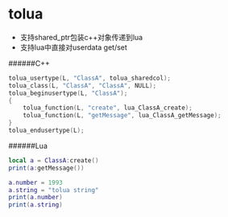 # tolua

* 支持shared_ptr包装c++对象传递到lua
* 支持lua中直接对userdata get/set

######C++
```c++
tolua_usertype(L, "ClassA", tolua_sharedcol);
tolua_class(L, "ClassA", "ClassA", NULL);
tolua_beginusertype(L, "ClassA");
{
    tolua_function(L, "create", lua_ClassA_create);
    tolua_function(L, "getMessage", lua_ClassA_getMessage);
}
tolua_endusertype(L);
```
######Lua
```lua
local a = ClassA:create()
print(a:getMessage())

a.number = 1993
a.string = "tolua string"
print(a.number)
print(a.string)
```